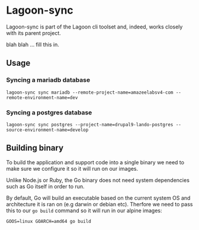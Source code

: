 # Lagoon-sync

Lagoon-sync is part of the Lagoon cli toolset and, indeed, works closely with its parent project.

blah blah ... fill this in.


## Usage

### Syncing a mariadb database

`lagoon-sync sync mariadb --remote-project-name=amazeelabsv4-com --remote-environment-name=dev`

### Syncing a postgres database

`lagoon-sync sync postgres --project-name=drupal9-lando-postgres --source-environment-name=develop`


## Building binary

To build the application and support code into a single binary we need to make sure we configure it so it will run on our images.

Unlike Node.js or Ruby, the Go binary does not need system dependencies such as Go itself in order to run. 

By default, Go will build an executable based on the current system OS and architecture it is ran on (e.g darwin or debian etc). 
Therfore we need to pass this to our `go build` command so it will run in our alpine images:

```
GOOS=linux GOARCH=amd64 go build
```

